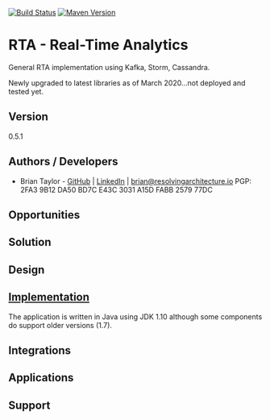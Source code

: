[![Build Status](https://travis-ci.com/resolvingarchitecture/rta.svg?branch=master)](https://travis-ci.com/resolvingarchitecture/rta)
[![Maven Version](https://maven-badges.herokuapp.com/maven-central/resolvingarchitecture/rta/badge.svg)](http://search.maven.org/#search|gav|1|g:"resolvingarchitecture"%20AND%20a:"rta")

# RTA - Real-Time Analytics
General RTA implementation using Kafka, Storm, Cassandra.

Newly upgraded to latest libraries as of March 2020...not deployed and tested yet.

## Version

0.5.1

## Authors / Developers

* Brian Taylor - [GitHub](https://github.com/objectorange) | [LinkedIn](https://www.linkedin.com/in/decentralizationarchitect/) | brian@resolvingarchitecture.io PGP: 2FA3 9B12 DA50 BD7C E43C 3031 A15D FABB 2579 77DC

## Opportunities


## Solution


## Design



## [Implementation](https://github.com/resolvingarchitecture/rta)

The application is written in Java using JDK 1.10 although some components do support older versions (1.7).

## Integrations


## Applications


## Support


